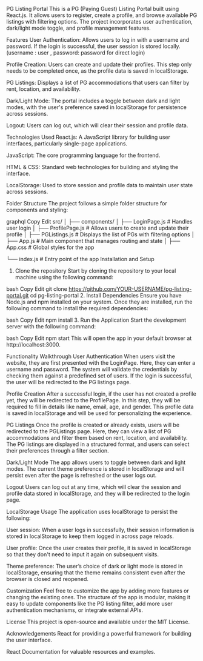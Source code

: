 PG Listing Portal
This is a PG (Paying Guest) Listing Portal built using React.js. It allows users to register, create a profile, and browse available PG listings with filtering options. The project incorporates user authentication, dark/light mode toggle, and profile management features.

Features
User Authentication: Allows users to log in with a username and password. If the login is successful, the user session is stored locally.
(username : user , password: password for direct login)

Profile Creation: Users can create and update their profiles. This step only needs to be completed once, as the profile data is saved in localStorage.

PG Listings: Displays a list of PG accommodations that users can filter by rent, location, and availability.

Dark/Light Mode: The portal includes a toggle between dark and light modes, with the user's preference saved in localStorage for persistence across sessions.

Logout: Users can log out, which will clear their session and profile data.

Technologies Used
React.js: A JavaScript library for building user interfaces, particularly single-page applications.

JavaScript: The core programming language for the frontend.

HTML & CSS: Standard web technologies for building and styling the interface.

LocalStorage: Used to store session and profile data to maintain user state across sessions.

Folder Structure
The project follows a simple folder structure for components and styling:

graphql
Copy
Edit
src/
│
├── components/
│   ├── LoginPage.js       # Handles user login
│   ├── ProfilePage.js     # Allows users to create and update their profile
│   ├── PGListings.js      # Displays the list of PGs with filtering options
│   ├── App.js                 # Main component that manages routing and state
│   ├── App.css                # Global styles for the app

└── index.js               # Entry point of the app
Installation and Setup
1. Clone the repository
Start by cloning the repository to your local machine using the following command:

bash
Copy
Edit
git clone https://github.com/YOUR-USERNAME/pg-listing-portal.git
cd pg-listing-portal
2. Install Dependencies
Ensure you have Node.js and npm installed on your system. Once they are installed, run the following command to install the required dependencies:

bash
Copy
Edit
npm install
3. Run the Application
Start the development server with the following command:

bash
Copy
Edit
npm start
This will open the app in your default browser at http://localhost:3000.

Functionality Walkthrough
User Authentication
When users visit the website, they are first presented with the LoginPage. Here, they can enter a username and password. The system will validate the credentials by checking them against a predefined set of users. If the login is successful, the user will be redirected to the PG listings page.

Profile Creation
After a successful login, if the user has not created a profile yet, they will be redirected to the ProfilePage. In this step, they will be required to fill in details like name, email, age, and gender. This profile data is saved in localStorage and will be used for personalizing the experience.

PG Listings
Once the profile is created or already exists, users will be redirected to the PGListings page. Here, they can view a list of PG accommodations and filter them based on rent, location, and availability. The PG listings are displayed in a structured format, and users can select their preferences through a filter section.

Dark/Light Mode
The app allows users to toggle between dark and light modes. The current theme preference is stored in localStorage and will persist even after the page is refreshed or the user logs out.

Logout
Users can log out at any time, which will clear the session and profile data stored in localStorage, and they will be redirected to the login page.

LocalStorage Usage
The application uses localStorage to persist the following:

User session: When a user logs in successfully, their session information is stored in localStorage to keep them logged in across page reloads.

User profile: Once the user creates their profile, it is saved in localStorage so that they don't need to input it again on subsequent visits.

Theme preference: The user’s choice of dark or light mode is stored in localStorage, ensuring that the theme remains consistent even after the browser is closed and reopened.

Customization
Feel free to customize the app by adding more features or changing the existing ones. The structure of the app is modular, making it easy to update components like the PG listing filter, add more user authentication mechanisms, or integrate external APIs.

License
This project is open-source and available under the MIT License.

Acknowledgements
React for providing a powerful framework for building the user interface.

React Documentation for valuable resources and examples.

